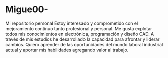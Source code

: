 # Migue00-
Mi repositorio personal
Estoy interesado y comprometido con el mejoramiento continuo tanto profesional y personal. Me gusta explotar todos mis conocimientos en electrónica,
programación y diseño CAD. A través de mis estudios he desarrollado la capacidad para afrontar y liderar cambios. Quiero aprender de las oportunidades
del mundo laboral industrial actual y aportar mis habilidades agregando valor al trabajo.
